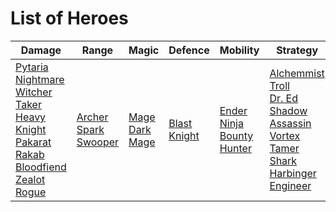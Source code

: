 # List of Heroes

|Damage|Range|Magic|Defence|Mobility|Strategy|Support|
|---|---|---|---|---|---|---|
[Pytaria](Damage/Pytaria.md)<br>[Nightmare](Damage/Nightmare.md)<br>[Witcher](Damage/Witcher.md)<br>[Taker](Damage/Taker.md)<br>[Heavy Knight](Damage/HeavyKnight.md)<br>[Pakarat Rakab](Damage/PakaratRakab.md)<br>[Bloodfiend](Damage/Bloodfiend.md)<br>[Zealot](Damage/Zealot.md)<br>[Rogue](Damage/Rogue.md) | [Archer](Range/Archer.md)<br>[Spark](Range/Spark.md)<br>[Swooper](Range/Swooper.md) | [Mage](Magic/Mage.md)<br>[Dark Mage](Magic/DarkMage.md) | [Blast Knight](Defence/BlastKnight.md) | [Ender](Mobility/Ender.md)<br>[Ninja](Mobility/Ninja.md)<br>[Bounty Hunter](Mobility/BountyHunter.md) | [Alchemmist](Strategy/Alchemist.md)<br>[Troll](Strategy/Troll.md)<br>[Dr. Ed](Strategy/Doctor.md)<br>[Shadow Assassin](Strategy/ShadowAssassin.md)<br>[Vortex](Strategy/Vortex.md)<br>[Tamer](Strategy/Tamer.md)<br>[Shark](Strategy/Shark.md)<br>[Harbinger](Strategy/Harbinger.md)<br>[Engineer](Strategy/Engineer.md) | [Shaman](Support/Shaman.md) | [Frostbite](Hexbane/Frostbite.md)<br>[Juju](Hexbane/Juju.md)<br>[Cryptshade](Hexbane/Cryptshade.md)

<!-- <table style="width: 100%">
    <tr>
        <td style="text-align: center;font-size: 40px">Damage</td>
        <td style="text-align: center;font-size: 40px">Range</td>
        <td style="text-align: center;font-size: 40px">Range</td>
        <td style="text-align: center;font-size: 40px">Defence</td>
        <td style="text-align: center;font-size: 40px">Mobility</td>
        <td style="text-align: center;font-size: 40px">Strategy</td>
        <td style="text-align: center;font-size: 40px">Support</td>
        <td style="text-align: center;font-size: 40px">Hexbane</td>
    </tr>
    <tr>
        <td style="text-align: center;font-size: 40px;vertical-align: top;">
            <a href="Damage/Pytaria.md">Pytaria</a>
            <br>Nightmare
            <br>Witcher
            <br>Taker
            <br>Heavy Knight
            <br>Pakarat Rakab
            <br>Bloodfiend
            <br>Zealot
            <br>Rogue
        </td>
        <td style="text-align: center;font-size: 40px;vertical-align: top;">
            Archer
            <br>Spark
            <br>Swooper
        </td>
        <td style="text-align: center;font-size: 40px;vertical-align: top;">
            Mage
            <br>Dark Mage
        </td>
        <td style="text-align: center;font-size: 40px;vertical-align: top;">
            Blast Knight
        </td>
        <td style="text-align: center;font-size: 40px;vertical-align: top;">
            Ender
            <br>Ninja
            <br>Bounty Hunter
        </td>
        <td style="text-align: center;font-size: 40px;vertical-align: top;">
            Alchemmist
            <br>Troll
            <br>Dr. Ed
            <br>Shadow Assassin
            <br>Vortex
            <br>Tamer
            <br>Shark
            <br>Harbinger
            <br>Engineer
        </td>
        <td style="text-align: center;font-size: 40px">
            Shaman
        </td>
        <td style="text-align: center;font-size: 40px">
            Frostbite
        <br>Juju
        <br>Cryptshade
        </td>
    </tr>
</table> -->